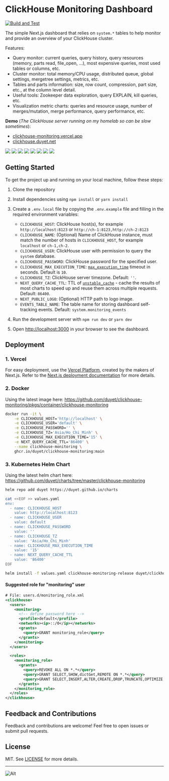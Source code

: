 # ClickHouse Monitoring Dashboard

[![Build and Test](https://github.com/duyet/clickhouse-monitoring/actions/workflows/ci.yml/badge.svg)](https://github.com/duyet/clickhouse-monitoring/actions/workflows/ci.yml)

The simple Next.js dashboard that relies on `system.*` tables to help monitor and provide an overview of your ClickHouse cluster.

Features:

- Query monitor: current queries, query history, query resources (memory, parts read, file_open, ...), most expensive queries, most used tables or columns, etc.
- Cluster monitor: total memory/CPU usage, distributed queue, global settings, mergetree settings, metrics, etc.
- Tables and parts information: size, row count, compression, part size, etc., at the column level detail.
- Useful tools: Zookeeper data exploration, query EXPLAIN, kill queries, etc.
- Visualization metric charts: queries and resource usage, number of merges/mutation, merge performance, query performance, etc.

**Demo** (*The ClickHouse server running on my homelab so can be slow sometimes*):

- [clickhouse-monitoring.vercel.app](https://clickhouse-monitoring.vercel.app)
- [clickhouse.duyet.net](https://clickhouse.duyet.net)

![](.github/screenshots/screenshot_1.png)
![](.github/screenshots/screenshot_2.png)
![](.github/screenshots/screenshot_3.png)
![](.github/screenshots/screenshot_4.png)
![](.github/screenshots/screenshot_5.png)
![](.github/screenshots/screenshot_6.png)
![](.github/screenshots/screenshot_7.png)
![](.github/screenshots/screenshot_8.png)

## Getting Started

To get the project up and running on your local machine, follow these steps:

1. Clone the repository
2. Install dependencies using `npm install` or `yarn install`
3. Create a `.env.local` file by copying the `.env.example` file and filling in the required environment variables:
    - `CLICKHOUSE_HOST`: ClickHouse host(s), for example `http://localhost:8123` or `http://ch-1:8123,http://ch-2:8123`
    - `CLICKHOUSE_NAME`: (Optional) Name of ClickHouse instance, must match the number of hosts in `CLICKHOUSE_HOST`, for example `localhost` or `ch-1,ch-2`.
    - `CLICKHOUSE_USER`: ClickHouse user with permission to query the `system` database.
    - `CLICKHOUSE_PASSWORD`: ClickHouse password for the specified user.
    - `CLICKHOUSE_MAX_EXECUTION_TIME`: [`max_execution_time`](https://clickhouse.com/docs/en/operations/settings/query-complexity#max-execution-time) timeout in seconds. Default is `10`.
    - `CLICKHOUSE_TZ`: ClickHouse server timezone. Default: `''`.
    - `NEXT_QUERY_CACHE_TTL`: TTL of [`unstable_cache`](https://nextjs.org/docs/app/api-reference/functions/unstable_cache) - cache the results of most charts to speed up and reuse them across multiple requests. Default: `86400`.
    - `NEXT_PUBLIC_LOGO`: (Optional) HTTP path to logo image.
    - `EVENTS_TABLE_NAME`: The table name for storing dashboard self-tracking events. Default: `system.monitoring_events`

4. Run the development server with `npm run dev` or `yarn dev`
5. Open [http://localhost:3000](http://localhost:3000) in your browser to see the dashboard.

## Deployment

### 1. Vercel

For easy deployment, use the [Vercel Platform](https://vercel.com/new?utm_medium=default-template&filter=next.js&utm_source=create-next-app&utm_campaign=create-next-app-readme), created by the makers of Next.js. Refer to the [Next.js deployment documentation](https://nextjs.org/docs/deployment) for more details.

### 2. Docker

Using the latest image here: https://github.com/duyet/clickhouse-monitoring/pkgs/container/clickhouse-monitoring

```bash
docker run -it \
    -e CLICKHOUSE_HOST='http://localhost' \
    -e CLICKHOUSE_USER='default' \
    -e CLICKHOUSE_PASSWORD='' \
    -e CLICKHOUSE_TZ='Asia/Ho_Chi_Minh' \
    -e CLICKHOUSE_MAX_EXECUTION_TIME='15' \
    -e NEXT_QUERY_CACHE_TTL='86400' \
    --name clickhouse-monitoring \
    ghcr.io/duyet/clickhouse-monitoring:main
```

### 3. Kubernetes Helm Chart

Using the latest helm chart here: https://github.com/duyet/charts/tree/master/clickhouse-monitoring

```bash
helm repo add duyet https://duyet.github.io/charts

cat <<EOF >> values.yaml
env:
  - name: CLICKHOUSE_HOST
    value: http://localhost:8123
  - name: CLICKHOUSE_USER
    value: default
  - name: CLICKHOUSE_PASSWORD
    value: ''
  - name: CLICKHOUSE_TZ
    value: 'Asia/Ho_Chi_Minh'
  - name: CLICKHOUSE_MAX_EXECUTION_TIME
    value: '15'
  - name: NEXT_QUERY_CACHE_TTL
    value: '86400'
EOF

helm install -f values.yaml clickhouse-monitoring-release duyet/clickhouse-monitoring
```

#### Suggested role for "monitoring" user

```xml
# File: users.d/monitoring_role.xml
<clickhouse>
  <users>
    <monitoring>
      <!-- define password here -->
      <profile>default</profile>
      <networks><ip>::/0</ip></networks>
      <grants>
        <query>GRANT monitoring_role</query>
      </grants>
    </monitoring>
  </users>

  <roles>
    <monitoring_role>
      <grants>
        <query>REVOKE ALL ON *.*</query>
        <query>GRANT SELECT,SHOW,dictGet,REMOTE ON *.*</query>
        <query>GRANT SELECT,INSERT,ALTER,CREATE,DROP,TRUNCATE,OPTIMIZE,SHOW,dictGet ON system.*</query>
      </grants>
    </monitoring_role>
  </roles>
</clickhouse>
```

## Feedback and Contributions

Feedback and contributions are welcome! Feel free to open issues or submit pull requests.

## License

MIT. See [LICENSE](LICENSE) for more details.

---

![Alt](https://repobeats.axiom.co/api/embed/830f9ce7ba9e7a42f93630e2581506ca34c84067.svg "Repobeats analytics image")
